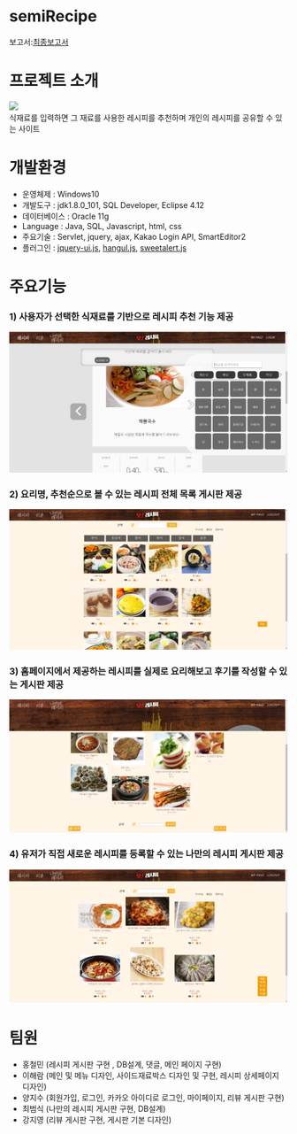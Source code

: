 # semiRecipe
보고서:[최종보고서](https://github.com/Hong1008/semiRecipe/tree/master/report)
# 프로젝트 소개
<img src="/gitImg/home.PNG"/><br/>
식재료를 입력하면 그 재료를 사용한 레시피를 추천하며 개인의 레시피를 공유할 수 있는 사이트
# 개발환경
- 운영체제 : Windows10
- 개발도구 : jdk1.8.0_101, SQL Developer, Eclipse 4.12
- 데이터베이스 : Oracle 11g
- Language : Java, SQL, Javascript, html, css
- 주요기술 : Servlet, jquery, ajax, Kakao Login API, SmartEditor2
- 플러그인 : [jquery-ui.js](https://jqueryui.com/draggable/), [hangul.js](https://github.com/e-/Hangul.js/), [sweetalert.js](https://sweetalert.js.org/)

# 주요기능
### 1) 사용자가 선택한 식재료를 기반으로 레시피 추천 기능 제공
<img src="/gitImg/레시피 추천기능.PNG"/><br/>

### 2) 요리명, 추천순으로 볼 수 있는 레시피 전체 목록 게시판 제공

<img src="/gitImg/recipe.PNG"/><br/>

### 3) 홈페이지에서 제공하는 레시피를 실제로 요리해보고 후기를 작성할 수 있는 게시판 제공

<img src="/gitImg/review.PNG"/><br/>

### 4) 유저가 직접 새로운 레시피를 등록할 수 있는 나만의 레시피 게시판 제공

<img src="/gitImg/selfrecipe.PNG"/><br/>

# 팀원

- 홍철민 (레시피 게시판 구현 , DB설계, 댓글, 메인 페이지 구현)
- 이해람 (메인 및 메뉴 디자인, 사이드재료박스 디자인 및 구현, 레시피 상세페이지 디자인)
- 양지수 (회원가입, 로그인, 카카오 아이디로 로그인, 마이페이지, 리뷰 게시판 구현)
- 최범식 (나만의 레시피 게시판 구현, DB설계)
- 강지영 (리뷰 게시판 구현, 게시판 기본 디자인)
